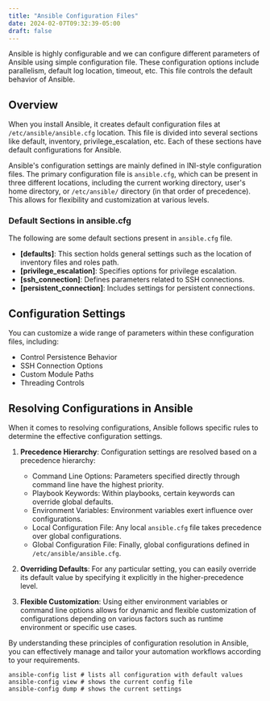 ```yaml
---
title: "Ansible Configuration Files"
date: 2024-02-07T09:32:39-05:00
draft: false
---
```


Ansible is highly configurable and we can configure different parameters of Ansible using simple configuration file. These configuration options include parallelism, default log location, timeout, etc. This file controls the default behavior of Ansible.

<!--more-->
## Overview

When you install Ansible, it creates default configuration files at `/etc/ansible/ansible.cfg` location. This file is divided into several sections like default, inventory, privilege_escalation, etc. Each of these sections have default configurations for Ansible.

Ansible's configuration settings are mainly defined in INI-style configuration files. The primary configuration file is `ansible.cfg`, which can be present in three different locations, including the current working directory, user's home directory, or `/etc/ansible/` directory (in that order of precedence). This allows for flexibility and customization at various levels.

### Default Sections in ansible.cfg
The following are some default sections present in `ansible.cfg` file.

- **[defaults]**: This section holds general settings such as the location of inventory files and roles path.
- **[privilege_escalation]**: Specifies options for privilege escalation.
- **[ssh_connection]**: Defines parameters related to SSH connections.
- **[persistent_connection]**: Includes settings for persistent connections.

## Configuration Settings
You can customize a wide range of parameters within these configuration files, including:
- Control Persistence Behavior
- SSH Connection Options
- Custom Module Paths
- Threading Controls

## Resolving Configurations in Ansible

When it comes to resolving configurations, Ansible follows specific rules to determine the effective configuration settings.

1. **Precedence Hierarchy**: 
   Configuration settings are resolved based on a precedence hierarchy:
   - Command Line Options: Parameters specified directly through command line have the highest priority.
   - Playbook Keywords: Within playbooks, certain keywords can override global defaults.
   - Environment Variables: Environment variables exert influence over configurations.
   - Local Configuration File: Any local `ansible.cfg` file takes precedence over global configurations.
   - Global Configuration File: Finally, global configurations defined in `/etc/ansible/ansible.cfg`.

2. **Overriding Defaults**:
   For any particular setting, you can easily override its default value by specifying it explicitly in the higher-precedence level.

3. **Flexible Customization**:
   Using either environment variables or command line options allows for dynamic and flexible customization of configurations depending on various factors such as runtime environment or specific use cases.

By understanding these principles of configuration resolution in Ansible, you can effectively manage and tailor your automation workflows according to your requirements.


```shell
ansible-config list # lists all configuration with default values
ansible-config view # shows the current config file
ansible-config dump # shows the current settings
```